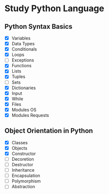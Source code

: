 # Study Python Language

## Python Syntax Basics

- [x] Variables
- [x] Data Types
- [x] Conditionals
- [X] Loops
- [ ] Exceptions
- [x] Functions
- [x] Lists
- [x] Tuples
- [ ] Sets
- [x] Dictionaries
- [x] Input
- [x] While
- [x] Files
- [x] Modules OS
- [x] Modules Requests

## Object Orientation in Python

- [x] Classes
- [x] Objects
- [x] Constructor
- [ ] Decoretion
- [ ] Destructor
- [ ] Inheritance
- [ ] Encapsulation
- [ ] Polymorphism
- [ ] Abstraction
